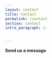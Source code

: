 ```yaml
---
layout: contact
title: Contact
permalink: /contact
section: contact
intro_paragraph: |-


---
```


**Send us a message**

